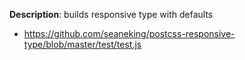 __Description__: builds responsive type with defaults

+ https://github.com/seaneking/postcss-responsive-type/blob/master/test/test.js